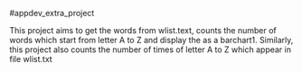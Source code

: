 #appdev_extra_project

This project aims to get the words from wlist.text, counts the number of words which start from letter A to Z and display the 
as a barchart1. Similarly, this project also counts the number of times of letter A to Z which
appear in file wlist.txt
